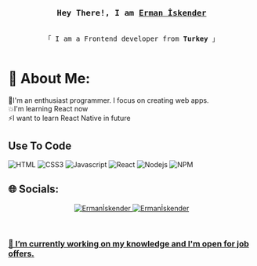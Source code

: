<h3 align="center">
        <samp> Hey There!, I am
                <b><a target="_blank" href="https://ermaniskender.com">Erman İskender</a></b>
        </samp>
</h3>

<p align="center"> 
  <samp>
    <br>
    「 I am a Frontend developer from <b>Turkey</b> 」
    <br>
    <br>
  </samp>
</p>

# 💫 About Me:

🌱I'm an enthusiast programmer. I focus on creating web apps.<br>💥I'm learning React now<br>⚡I want to learn React Native in future<br>

## Use To Code

![HTML](https://img.shields.io/badge/HTML5-E34F26?style=for-the-badge&logo=html5&logoColor=white)
![CSS3](https://img.shields.io/badge/CSS3-1572B6?style=for-the-badge&logo=css3&logoColor=white)
![Javascript](https://img.shields.io/badge/Javascript-F0DB4F?style=for-the-badge&labelColor=black&logo=javascript&logoColor=F0DB4F)
![React](https://img.shields.io/badge/-React-61DBFB?style=for-the-badge&labelColor=black&logo=react&logoColor=61DBFB)
![Nodejs](https://img.shields.io/badge/Nodejs-3C873A?style=for-the-badge&labelColor=black&logo=node.js&logoColor=3C873A)
![NPM](https://img.shields.io/badge/NPM-%23CB3837.svg?style=for-the-badge&logo=npm&logoColor=white)

## 🌐 Socials:
<p align="center">
 <a href="https://www.linkedin.com/in/erman-iskender-924442211/" target="_blank">
  <img src="https://img.shields.io/badge/LinkedIn-0077B5?style=for-the-badge&logo=linkedin&logoColor=white" alt="Ermanİskender"/>
 </a>
 <a href="https://instagram.com/ermaniskender" target="_blank">
  <img src="https://img.shields.io/badge/Instagram-fe4164?style=for-the-badge&logo=instagram&logoColor=white" alt="Ermanİskender" />
</p>
<br/>

### 🔭 I’m currently working on my knowledge and I'm open for job offers.
